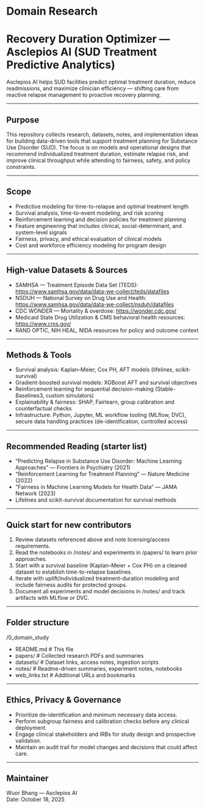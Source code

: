 # Domain Research
# Recovery Duration Optimizer — Asclepios AI (SUD Treatment Predictive Analytics)

Asclepios AI helps SUD facilities predict optimal treatment duration, reduce readmissions, and maximize clinician efficiency — shifting care from reactive relapse management to proactive recovery planning.

---

## Purpose
This repository collects research, datasets, notes, and implementation ideas for building data-driven tools that support treatment planning for Substance Use Disorder (SUD). The focus is on models and operational designs that recommend individualized treatment duration, estimate relapse risk, and improve clinical throughput while attending to fairness, safety, and policy constraints.

---

## Scope
- Predictive modeling for time-to-relapse and optimal treatment length
- Survival analysis, time-to-event modeling, and risk scoring
- Reinforcement learning and decision policies for treatment planning
- Feature engineering that includes clinical, social-determinant, and system-level signals
- Fairness, privacy, and ethical evaluation of clinical models
- Cost and workforce efficiency modeling for program design

---

## High-value Datasets & Sources
- SAMHSA — Treatment Episode Data Set (TEDS): https://www.samhsa.gov/data/data-we-collect/teds/datafiles  
- NSDUH — National Survey on Drug Use and Health: https://www.samhsa.gov/data/data-we-collect/nsduh/datafiles  
- CDC WONDER — Mortality & overdose: https://wonder.cdc.gov/  
- Medicaid State Drug Utilization & CMS behavioral health resources: https://www.cms.gov/  
- RAND OPTIC, NIH HEAL, NIDA resources for policy and outcome context

---

## Methods & Tools
- Survival analysis: Kaplan–Meier, Cox PH, AFT models (lifelines, scikit-survival)  
- Gradient-boosted survival models: XGBoost AFT and survival objectives  
- Reinforcement learning for sequential decision-making (Stable-Baselines3, custom simulators)  
- Explainability & fairness: SHAP, Fairlearn, group calibration and counterfactual checks  
- Infrastructure: Python, Jupyter, ML workflow tooling (MLflow, DVC), secure data handling practices (de-identification, controlled access)

---

## Recommended Reading (starter list)
- “Predicting Relapse in Substance Use Disorder: Machine Learning Approaches” — Frontiers in Psychiatry (2021)  
- “Reinforcement Learning for Treatment Planning” — Nature Medicine (2022)  
- “Fairness in Machine Learning Models for Health Data” — JAMA Network (2023)  
- Lifelines and scikit-survival documentation for survival methods

---

## Quick start for new contributors
1. Review datasets referenced above and note licensing/access requirements.  
2. Read the notebooks in /notes/ and experiments in /papers/ to learn prior approaches.  
3. Start with a survival baseline (Kaplan–Meier + Cox PH) on a cleaned dataset to establish time-to-relapse baselines.  
4. Iterate with uplift/individualized treatment-duration modeling and include fairness audits for protected groups.  
5. Document all experiments and model decisions in /notes/ and track artifacts with MLflow or DVC.

---

## Folder structure
/0_domain_study
- README.md                # This file
- papers/                  # Collected research PDFs and summaries
- datasets/                # Dataset links, access notes, ingestion scripts
- notes/                   # Readme-driven summaries, experiment notes, notebooks
- web_links.txt            # Additional URLs and bookmarks

---

## Ethics, Privacy & Governance
- Prioritize de-identification and minimum necessary data access.  
- Perform subgroup fairness and calibration checks before any clinical deployment.  
- Engage clinical stakeholders and IRBs for study design and prospective validation.  
- Maintain an audit trail for model changes and decisions that could affect care.

---

## Maintainer
Wuor Bhang — Asclepios AI  
Date: October 18, 2025
